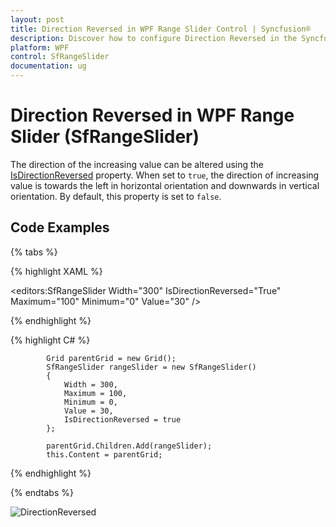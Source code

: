 ```yaml
---
layout: post
title: Direction Reversed in WPF Range Slider Control | Syncfusion®
description: Discover how to configure Direction Reversed in the Syncfusion® WPF Range Slider (SfRangeSlider) control.
platform: WPF
control: SfRangeSlider 
documentation: ug
---
```


# Direction Reversed in WPF Range Slider (SfRangeSlider)

The direction of the increasing value can be altered using the [IsDirectionReversed](https://help.syncfusion.com/cr/wpf/Syncfusion.SfInput.Wpf~Syncfusion.Windows.Controls.Input.SfRangeSlider~IsDirectionReversed.html) property. When set to `true`, the direction of increasing value is towards the left in horizontal orientation and downwards in vertical orientation. By default, this property is set to `false`.

## Code Examples

{% tabs %}

{% highlight XAML %}

<editors:SfRangeSlider
                    Width="300"
                    IsDirectionReversed="True"
                    Maximum="100"
                    Minimum="0"
                    Value="30" />

{% endhighlight %}

{% highlight C# %}

            Grid parentGrid = new Grid();
            SfRangeSlider rangeSlider = new SfRangeSlider()
            {
                Width = 300,
                Maximum = 100,
                Minimum = 0,
                Value = 30,
                IsDirectionReversed = true
            };

            parentGrid.Children.Add(rangeSlider);
            this.Content = parentGrid;

{% endhighlight %}

{% endtabs %}

![DirectionReversed](Direction-Reversed_images/Direction-Reversed_img1.png)



